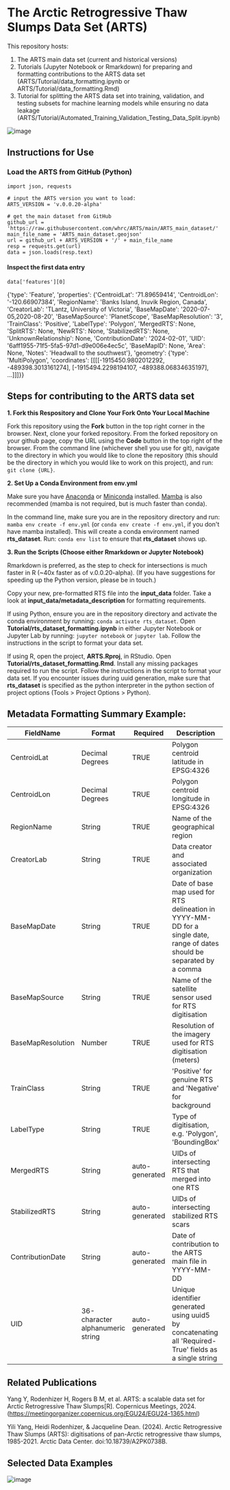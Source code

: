 # The Arctic Retrogressive Thaw Slumps Data Set (ARTS)

This repository hosts:
1. The ARTS main data set (current and historical versions)
2. Tutorials (Jupyter Notebook or Rmarkdown) for preparing and formatting contributions to the ARTS data set (ARTS/Tutorial/data_formatting.ipynb or ARTS/Tutorial/data_formatting.Rmd)
3. Tutorial for splitting the ARTS data set into training, validation, and testing subsets for machine learning models while ensuring no data leakage (ARTS/Tutorial/Automated_Training_Validation_Testing_Data_Split.ipynb)

![image](https://github.com/whrc/ARTS/blob/main/img/YiliYang_RTS_site_figure_Jun_2024_stereographic.jpg)

## Instructions for Use
### Load the ARTS from GitHub (Python)
```
import json, requests

# input the ARTS version you want to load:
ARTS_VERSION = 'v.0.0.20-alpha'

# get the main dataset from GitHub
github_url = 'https://raw.githubusercontent.com/whrc/ARTS/main/ARTS_main_dataset/'
main_file_name = 'ARTS_main_dataset.geojson'
url = github_url + ARTS_VERSION + '/' + main_file_name
resp = requests.get(url)
data = json.loads(resp.text)
```
#### Inspect the first data entry
```
data['features'][0]
```
{'type': 'Feature',
 'properties': {'CentroidLat': '71.89659414',
  'CentroidLon': '-120.66907384',
  'RegionName': 'Banks Island, Inuvik Region, Canada',
  'CreatorLab': 'TLantz, University of Victoria',
  'BaseMapDate': '2020-07-05,2020-08-20',
  'BaseMapSource': 'PlanetScope',
  'BaseMapResolution': '3',
  'TrainClass': 'Positive',
  'LabelType': 'Polygon',
  'MergedRTS': None,
  'SplitRTS': None,
  'NewRTS': None,
  'StabilizedRTS': None,
  'UnknownRelationship': None,
  'ContributionDate': '2024-02-01',
  'UID': '6aff1955-71f5-5fa5-97d1-d9e006e4ec5c',
  'BaseMapID': None,
  'Area': None,
  'Notes': 'Headwall to the southwest'},
 'geometry': {'type': 'MultiPolygon',
  'coordinates': [[[[-1915450.9802012292, -489398.3013161274],
     [-1915494.2298194107, -489388.06834635197],
    ...]]]}}

## Steps for contributing to the ARTS data set
**1. Fork this Respository and Clone Your Fork Onto Your Local Machine**

Fork this repository using the **Fork** button in the top right corner in the browser. Next, clone your forked repository. From the forked repository on your github page, copy the URL using the **Code** button in the top right of the browser. From the command line (whichever shell you use for git), navigate to the directory in which you would like to clone the repository (this should be the directory in which you would like to work on this project), and run: `git clone {URL}`.

**2. Set Up a Conda Environment from env.yml**

Make sure you have [Anaconda](https://www.anaconda.com/download/) or [Miniconda](https://docs.conda.io/projects/miniconda/en/latest/) installed. [Mamba](https://anaconda.org/conda-forge/mamba) is also recommended (mamba is not required, but is much faster than conda).

In the command line, make sure you are in the repository directory and run: `mamba env create -f env.yml` (or `conda env create -f env.yml`, if you don't have mamba installed). This will create a conda environment named **rts_dataset**. Run: `conda env list` to ensure that **rts_dataset** shows up.

**3. Run the Scripts (Choose either Rmarkdown or Jupyter Notebook)**

Rmarkdown is preferred, as the step to check for intersections is much faster in R (~40x faster as of v.0.0.20-alpha). (If you have suggestions for speeding up the Python version, please be in touch.) 

Copy your new, pre-formatted RTS file into the **input_data** folder. Take a look at **input_data/metadata_description** for formatting requirements.
   
If using Python, ensure you are in the repository directory and activate the conda environment by running: `conda activate rts_dataset`. Open **Tutorial/rts_dataset_formatting.ipynb** in either Jupyter Notebook or Jupyter Lab by running: `jupyter notebook` or `jupyter lab`. Follow the instructions in the script to format your data set.
   
If using R, open the project, **ARTS.Rproj**, in RStudio. Open **Tutorial/rts_dataset_formatting.Rmd**. Install any missing packages required to run the script. Follow the instructions in the script to format your data set. If you encounter issues during uuid generation, make sure that **rts_dataset** is specified as the python interpreter in the python section of project options (Tools > Project Options > Python).

## Metadata Formatting Summary Example:

| FieldName         | Format                           | Required       | Description                                                                                                                |
|-------------------|----------------------------------|----------------|----------------------------------------------------------------------------------------------------------------------------|
| CentroidLat       | Decimal Degrees                  | TRUE           | Polygon centroid latitude in EPSG:4326                                                                                     |
| CentroidLon       | Decimal Degrees                  | TRUE           | Polygon centroid longitude in EPSG:4326                                                                                    |
| RegionName        | String                           | TRUE           | Name of the geographical region                                                                                            |
| CreatorLab        | String                           | TRUE           | Data creator and associated organization                                                                                   |
| BaseMapDate       | String                           | TRUE           | Date of base map used for RTS delineation in YYYY-MM-DD for a single date, range of dates should be separated by a comma   |
| BaseMapSource     | String                           | TRUE           | Name of the satellite sensor used for RTS digitisation                                                                     |
| BaseMapResolution | Number                           | TRUE           | Resolution of the imagery used for RTS digitisation (meters)                                                               |
| TrainClass        | String                           | TRUE           | 'Positive' for genuine RTS and 'Negative' for background                                                                   |
| LabelType         | String                           | TRUE           | Type of digitisation, e.g. 'Polygon', 'BoundingBox'                                                                        |
| MergedRTS         | String                           | auto-generated | UIDs of intersecting RTS that merged into one RTS                                                                          |
| StabilizedRTS     | String                           | auto-generated | UIDs of intersecting stabilized RTS scars                                                                                  |
| ContributionDate  | String                           | auto-generated | Date of contribution to the ARTS main file in YYYY-MM-DD                                                                   |
| UID               | 36-character alphanumeric string | auto-generated | Unique identifier generated using uuid5 by concatenating all 'Required-True' fields as a single string                   |

## Related Publications
Yang Y, Rodenhizer H, Rogers B M, et al. ARTS: a scalable data set for Arctic Retrogressive Thaw Slumps[R]. Copernicus Meetings, 2024.
(https://meetingorganizer.copernicus.org/EGU24/EGU24-1365.html)

Yili Yang, Heidi Rodenhizer, & Jacqueline Dean. (2024). Arctic Retrogressive Thaw Slumps (ARTS): digitisations of pan-Arctic retrogressive thaw slumps, 1985-2021. Arctic Data Center. doi:10.18739/A2PK0738B.

## Selected Data Examples
![image](https://github.com/whrc/ARTS/blob/main/img/RTSfigure.jpg)

